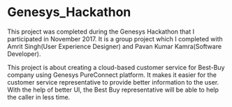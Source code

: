 # Genesys_Hackathon

This project was completed during the Genesys Hackathon that I participated in November 2017. It is a group project which I completed with Amrit Singh(User Experience Designer) and Pavan Kumar Kamra(Software Developer).

This project is about creating a cloud-based customer service for Best-Buy company using Genesys PureConnect platform. It makes it easier for the customer service representative to provide better information to the user. With the help of better UI, the Best Buy representative will be able to help the caller in less time.
